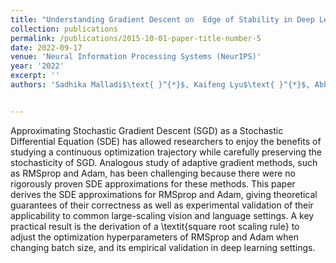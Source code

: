 ```yaml
---
title: "Understanding Gradient Descent on  Edge of Stability in Deep Learning"
collection: publications
permalink: /publications/2015-10-01-paper-title-number-5
date: 2022-09-17
venue: 'Neural Information Processing Systems (NeurIPS)'
year: '2022'
excerpt: ''
authors: 'Sadhika Malladi$\text{ }^{*}$, Kaifeng Lyu$\text{ }^{*}$, Abhishek Panigrahi, Sanjeev Arora'


---
```


Approximating Stochastic Gradient Descent (SGD) as a Stochastic Differential Equation (SDE) has allowed researchers to enjoy the benefits of studying a continuous optimization trajectory while carefully preserving the  stochasticity of SGD. Analogous study of adaptive gradient methods, such as RMSprop and Adam, has been challenging because there were no rigorously proven SDE approximations for these methods. This paper derives the SDE approximations for RMSprop and Adam, giving theoretical guarantees of their correctness as well as experimental validation of their applicability to common large-scaling vision and language settings. A key practical result is the derivation of a \textit{square root scaling rule} to adjust the optimization hyperparameters of RMSprop and Adam when changing batch size, and its empirical validation in deep learning settings.
